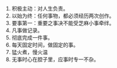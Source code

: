 1. 积极主动：对人生负责。
2. 以始为终：任何事物，都必须经历两次创作。
3. 要事第一：重要之事决不能受芝麻小事牵绊。
4. 凡事做记录。
5. 彻底完成一件事。
6. 每天固定时间，做固定的事。
7. 猛火煮，慢火温
8. 无事时心在腔子里，应事时专一不杂。